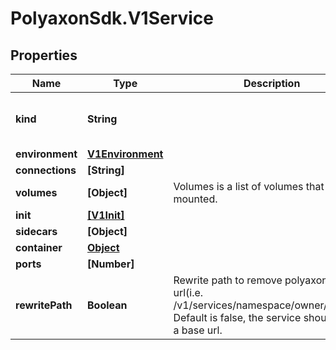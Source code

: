 # PolyaxonSdk.V1Service

## Properties

Name | Type | Description | Notes
------------ | ------------- | ------------- | -------------
**kind** | **String** |  | [optional] [default to &#39;service&#39;]
**environment** | [**V1Environment**](V1Environment.md) |  | [optional] 
**connections** | **[String]** |  | [optional] 
**volumes** | **[Object]** | Volumes is a list of volumes that can be mounted. | [optional] 
**init** | [**[V1Init]**](V1Init.md) |  | [optional] 
**sidecars** | **[Object]** |  | [optional] 
**container** | [**Object**](.md) |  | [optional] 
**ports** | **[Number]** |  | [optional] 
**rewritePath** | **Boolean** | Rewrite path to remove polyaxon base url(i.e. /v1/services/namespace/owner/project/). Default is false, the service shoud handle a base url. | [optional] 


